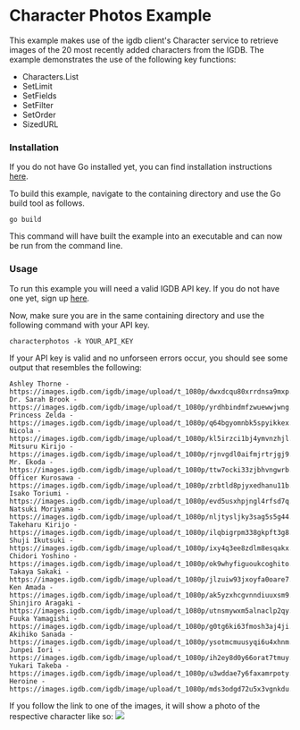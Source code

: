 # Character Photos Example

This example makes use of the igdb client's Character service to retrieve 
images of the 20 most recently added characters from the IGDB. The example
demonstrates the use of the following key functions:
* Characters.List
* SetLimit
* SetFields
* SetFilter
* SetOrder
* SizedURL

### Installation
If you do not have Go installed yet, you can find installation instructions 
[here](https://golang.org/doc/install).

To build this example, navigate to the containing directory and use the Go 
build tool as follows.

```
go build
```

This command will have built the example into an executable and can now be run
from the command line.

### Usage
To run this example you will need a valid IGDB API key. If you do not have one
yet, sign up [here](https://api.igdb.com/signup).

Now, make sure you are in the same containing directory and use
the following command with your API key.

```
characterphotos -k YOUR_API_KEY
```

If your API key is valid and no unforseen errors occur, you should see some
output that resembles the following:

```
Ashley Thorne - https://images.igdb.com/igdb/image/upload/t_1080p/dwxdcqu80xrrdnsa9mxp.jpg
Dr. Sarah Brook - https://images.igdb.com/igdb/image/upload/t_1080p/yrdhbindmfzwuewwjwng.jpg
Princess Zelda - https://images.igdb.com/igdb/image/upload/t_1080p/q64bgyomnbk5spyikkex.jpg
Nicola - https://images.igdb.com/igdb/image/upload/t_1080p/kl5irzci1bj4ymvnzhjl.jpg
Mitsuru Kirijo - https://images.igdb.com/igdb/image/upload/t_1080p/rjnvgdl0aifmjrtrjgj9.jpg
Mr. Ekoda - https://images.igdb.com/igdb/image/upload/t_1080p/ttw7ocki33zjbhvngwrb.jpg
Officer Kurosawa - https://images.igdb.com/igdb/image/upload/t_1080p/zrbtld8pjyxedhanu11b.jpg
Isako Toriumi - https://images.igdb.com/igdb/image/upload/t_1080p/evd5usxhpjngl4rfsd7q.jpg
Natsuki Moriyama - https://images.igdb.com/igdb/image/upload/t_1080p/nljtysljky3sag5s5g44.jpg
Takeharu Kirijo - https://images.igdb.com/igdb/image/upload/t_1080p/ilqbigrpm338gkpft3g8.jpg
Shuji Ikutsuki - https://images.igdb.com/igdb/image/upload/t_1080p/ixy4q3ee8zdlm8esqakx.jpg
Chidori Yoshino - https://images.igdb.com/igdb/image/upload/t_1080p/ok9whyfiguoukcoghito.jpg
Takaya Sakaki - https://images.igdb.com/igdb/image/upload/t_1080p/jlzuiw93jxoyfa0oare7.jpg
Ken Amada - https://images.igdb.com/igdb/image/upload/t_1080p/ak5yzxhcgvnndiuuxsm9.jpg
Shinjiro Aragaki - https://images.igdb.com/igdb/image/upload/t_1080p/utnsmywxm5alnaclp2qy.jpg
Fuuka Yamagishi - https://images.igdb.com/igdb/image/upload/t_1080p/g0tg6ki63fmosh3aj4ji.jpg
Akihiko Sanada - https://images.igdb.com/igdb/image/upload/t_1080p/ysotmcmuusyqi6u4xhnm.jpg
Junpei Iori - https://images.igdb.com/igdb/image/upload/t_1080p/ih2ey8d0y66orat7tmuy.jpg
Yukari Takeba - https://images.igdb.com/igdb/image/upload/t_1080p/u3wddae7y6faxamrpoty.jpg
Heroine - https://images.igdb.com/igdb/image/upload/t_1080p/mds3odgd72u5x3vgnkdu.jpg
```

If you follow the link to one of the images, it will show a photo of the 
respective character like so:
<img src="https://images.igdb.com/igdb/image/upload/t_1080p/u3wddae7y6faxamrpoty.jpg">